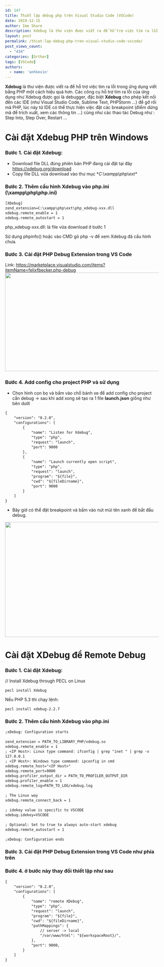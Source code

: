 ```yaml
---
id: 147
title: Thiết lập debug php trên Visual Studio Code (VSCode)
date: 2019-12-15
author: Ime Share
description: Xdebug là thư viện được viết ra để hỗ trợ việc tìm ra lỗi trong ứng dụng viết bằng PHP một cách hiệu quả hơn.
layout: post
permalink: /thiet-lap-debug-php-tren-visual-studio-code-vscode/
post_views_count:
  - "434"
categories: [Orther]
tags: [VSCode]
authors:
  - name: 'anhkevin'
---
```

**Xdebug** là thư viện được viết ra để hỗ trợ việc tìm ra lỗi trong ứng dụng viết bằng PHP một cách hiệu quả hơn. Các công cụ hỗ trợ tìm ra lỗi của ứng dụng như Xdebug được gọi là debugger, đặc biệt **Xdebug** cho phép kết nối đến các IDE (như Visual Studio Code, Sublime Text, PHPStorm &#8230;) để gỡ rối mã PHP, lúc này từ IDE có thể thực hiện việc đặt các breakpoint (điểm dừng mã để trích xuất, xem các thông tin &#8230;) cũng như các thao tác Debug như : Step Into, Step Over, Restart &#8230;

# Cài đặt Xdebug PHP trên Windows

### **Bước 1.** Cài đặt **Xdebug:**   
- Download file DLL đúng phiên bản PHP đang cài đặt tại đây <https://xdebug.org/download>  
- Copy file DLL vừa download vào thư mục **C:\xampp\php\ext\**

### **Bước 2.** Thêm cấu hình Xdebug vào php.ini (\xampp\php\php.ini)

```shell
[XDebug] 
zend_extension=C:\xampp\php\ext\php_xdebug-xxx.dll 
xdebug.remote_enable = 1 
xdebug.remote_autostart = 1
```

php_xdebug-xxx.dll: là file vừa download ở bước 1

Sử dụng phpinfo() hoặc vào CMD gõ php -v để xem Xdebug đã cấu hình chưa.

### **Bước 3.** Cài đặt PHP Debug Extension trong VS Code

Link: <https://marketplace.visualstudio.com/items?itemName=felixfbecker.php-debug>  
[<img class="aligncenter wp-image-653 size-full" src="img/uploads/2019/10/Xdebug.jpg" alt="" width="1070" height="323" srcset="img/uploads/2019/10/Xdebug.jpg 1070w, img/uploads/2019/10/Xdebug-300x91.jpg 300w, img/uploads/2019/10/Xdebug-1024x309.jpg 1024w, img/uploads/2019/10/Xdebug-768x232.jpg 768w, img/uploads/2019/10/Xdebug-150x45.jpg 150w" sizes="(max-width: 1070px) 100vw, 1070px" />](img/uploads/2019/10/Xdebug.jpg)

### **Bước 4.** Add config cho project PHP và sử dụng

- Chọn hình cọn bọ và bấm vào chỗ bánh xe để add config cho project cần debug -> sau khi add xong sẽ tạo ra 1 file **launch.json** giống như bên dưới

```shell
{
    "version": "0.2.0",
    "configurations": [
        {
            "name": "Listen for Xdebug",
            "type": "php",
            "request": "launch",
            "port": 9000
        },
        {
            "name": "Launch currently open script",
            "type": "php",
            "request": "launch",
            "program": "${file}",
            "cwd": "${fileDirname}",
            "port": 9000
        }
    ]
}
```

- Bây giờ có thể đặt breakpoint và bấm vào nút mũi tên xanh để bắt đầu debug.

[<img class="wp-image-655 size-full aligncenter" src="img/uploads/2019/10/Xdebug3.jpg" alt="" width="1090" height="377" srcset="img/uploads/2019/10/Xdebug3.jpg 1090w, img/uploads/2019/10/Xdebug3-300x104.jpg 300w, img/uploads/2019/10/Xdebug3-1024x354.jpg 1024w, img/uploads/2019/10/Xdebug3-768x266.jpg 768w, img/uploads/2019/10/Xdebug3-150x52.jpg 150w" sizes="(max-width: 1090px) 100vw, 1090px" />](img/uploads/2019/10/Xdebug3.jpg)

# Cài đặt XDebug để Remote Debug

### **Bước 1.** Cài đặt **Xdebug:**   
// Install Xdebug through PECL on Linux
```shell
pecl install Xdebug
```

Nếu PHP 5.3 thì chạy lệnh:
```shell
pecl install xdebug-2.2.7
```

### **Bước 2.** Thêm cấu hình Xdebug vào php.ini

```shell
;xDebug: Configuration starts

zend_extension = PATH_TO_LIBRARY_PHP/xdebug.so
xdebug.remote_enable = 1
; <IP Host>: Linux type command: ifconfig | grep "inet " | grep -v 127.0.0.1
; <IP Host>: Windows type command: ipconfig in cmd
xdebug.remote_host="<IP Host>"
xdebug.remote_port=9000
xdebug.profiler_output_dir = PATH_TO_PROFILER_OUTPUT_DIR
xdebug.profiler_enable = 1
xdebug.remote_log=PATH_TO_LOG/xdebug.log

; The Linux way
xdebug.remote_connect_back = 1

; idekey value is specific to VSCODE
xdebug.idekey=VSCODE

; Optional: Set to true to always auto-start xdebug
xdebug.remote_autostart = 1

;xDebug: Configuration ends
```

### **Bước 3.** Cài đặt PHP Debug Extension trong VS Code như phía trên

### **Bước 4.** ở bước này thay đổi thiết lập như sau

```shell
{
    "version": "0.2.0",
    "configurations": [
        {
            "name": "remote XDebug",
            "type": "php",
            "request": "launch",
            "program": "${file}",
            "cwd": "${fileDirname}",
            "pathMappings": {
                // server -> local
                "/var/www/html": "${workspaceRoot}/",
            },
            "port": 9000,
        }
    ]
}
```

